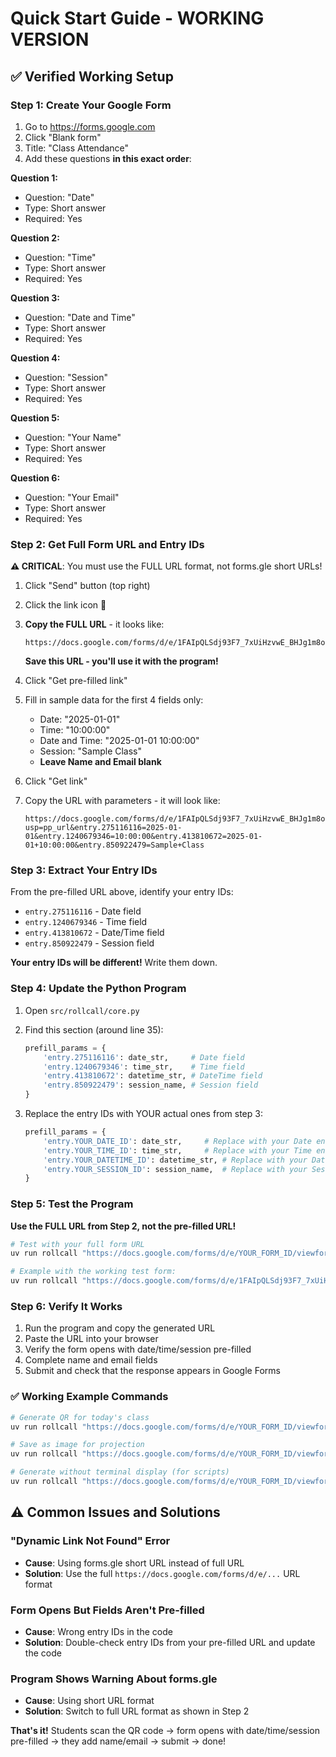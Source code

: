 # Quick Start Guide - WORKING VERSION

## ✅ Verified Working Setup

### Step 1: Create Your Google Form

1. Go to https://forms.google.com
2. Click "Blank form"
3. Title: "Class Attendance"
4. Add these questions **in this exact order**:

**Question 1:**
- Question: "Date"
- Type: Short answer
- Required: Yes

**Question 2:**
- Question: "Time"  
- Type: Short answer
- Required: Yes

**Question 3:**
- Question: "Date and Time"
- Type: Short answer
- Required: Yes

**Question 4:**
- Question: "Session"
- Type: Short answer
- Required: Yes

**Question 5:**
- Question: "Your Name"
- Type: Short answer
- Required: Yes

**Question 6:**
- Question: "Your Email"
- Type: Short answer
- Required: Yes

### Step 2: Get Full Form URL and Entry IDs

**⚠️ CRITICAL**: You must use the FULL URL format, not forms.gle short URLs!

1. Click "Send" button (top right)
2. Click the link icon 🔗
3. **Copy the FULL URL** - it looks like:
   ```
   https://docs.google.com/forms/d/e/1FAIpQLSdj93F7_7xUiHzvwE_BHJg1m8o1uSNSZVf79J2oYaKoGdCP5A/viewform
   ```
   **Save this URL - you'll use it with the program!**

4. Click "Get pre-filled link"
5. Fill in sample data for the first 4 fields only:
   - Date: "2025-01-01"
   - Time: "10:00:00"  
   - Date and Time: "2025-01-01 10:00:00"
   - Session: "Sample Class"
   - **Leave Name and Email blank**
6. Click "Get link"
7. Copy the URL with parameters - it will look like:
   ```
   https://docs.google.com/forms/d/e/1FAIpQLSdj93F7_7xUiHzvwE_BHJg1m8o1uSNSZVf79J2oYaKoGdCP5A/viewform?usp=pp_url&entry.275116116=2025-01-01&entry.1240679346=10:00:00&entry.413810672=2025-01-01+10:00:00&entry.850922479=Sample+Class
   ```

### Step 3: Extract Your Entry IDs

From the pre-filled URL above, identify your entry IDs:
- `entry.275116116` - Date field
- `entry.1240679346` - Time field
- `entry.413810672` - Date/Time field  
- `entry.850922479` - Session field

**Your entry IDs will be different!** Write them down.

### Step 4: Update the Python Program

1. Open `src/rollcall/core.py`
2. Find this section (around line 35):
   ```python
   prefill_params = {
       'entry.275116116': date_str,     # Date field
       'entry.1240679346': time_str,    # Time field
       'entry.413810672': datetime_str, # DateTime field
       'entry.850922479': session_name, # Session field
   }
   ```

3. Replace the entry IDs with YOUR actual ones from step 3:
   ```python
   prefill_params = {
       'entry.YOUR_DATE_ID': date_str,     # Replace with your Date entry ID
       'entry.YOUR_TIME_ID': time_str,     # Replace with your Time entry ID
       'entry.YOUR_DATETIME_ID': datetime_str, # Replace with your DateTime entry ID
       'entry.YOUR_SESSION_ID': session_name,  # Replace with your Session entry ID
   }
   ```

### Step 5: Test the Program

**Use the FULL URL from Step 2, not the pre-filled URL!**

```bash
# Test with your full form URL
uv run rollcall "https://docs.google.com/forms/d/e/YOUR_FORM_ID/viewform"

# Example with the working test form:
uv run rollcall "https://docs.google.com/forms/d/e/1FAIpQLSdj93F7_7xUiHzvwE_BHJg1m8o1uSNSZVf79J2oYaKoGdCP5A/viewform" --session "Test Class"
```

### Step 6: Verify It Works

1. Run the program and copy the generated URL
2. Paste the URL into your browser
3. Verify the form opens with date/time/session pre-filled
4. Complete name and email fields  
5. Submit and check that the response appears in Google Forms

### ✅ Working Example Commands

```bash
# Generate QR for today's class
uv run rollcall "https://docs.google.com/forms/d/e/YOUR_FORM_ID/viewform" --session "Document Engineering - Week 5"

# Save as image for projection
uv run rollcall "https://docs.google.com/forms/d/e/YOUR_FORM_ID/viewform" --session "Math 101" --save-image --output "math101_attendance.png"

# Generate without terminal display (for scripts)
uv run rollcall "https://docs.google.com/forms/d/e/YOUR_FORM_ID/viewform" --no-terminal --save-image
```

## ⚠️ Common Issues and Solutions

### "Dynamic Link Not Found" Error
- **Cause**: Using forms.gle short URL instead of full URL
- **Solution**: Use the full `https://docs.google.com/forms/d/e/...` URL format

### Form Opens But Fields Aren't Pre-filled
- **Cause**: Wrong entry IDs in the code
- **Solution**: Double-check entry IDs from your pre-filled URL and update the code

### Program Shows Warning About forms.gle
- **Cause**: Using short URL format
- **Solution**: Switch to full URL format as shown in Step 2

**That's it!** Students scan the QR code → form opens with date/time/session pre-filled → they add name/email → submit → done!
